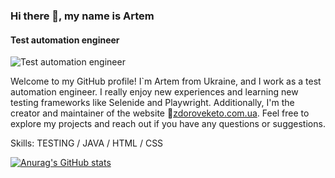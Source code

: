 ### Hi there 👋, my name is Artem
#### Test automation engineer
![Test automation engineer](https://arturssmirnovs.github.io/github-profile-readme-generator/images/banner.png)

Welcome to my GitHub profile! I`m Artem from Ukraine, and I work as a test automation engineer. I really enjoy new experiences and learning new testing frameworks like Selenide and Playwright. Additionally, I'm the creator and maintainer of the website 🥑[zdoroveketo.com.ua](https://www.zdoroveketo.com.ua). Feel free to explore my projects and reach out if you have any questions or suggestions.

Skills: TESTING / JAVA / HTML / CSS

[![Anurag's GitHub stats](https://github-readme-stats.vercel.app/api?username=ArtemMakar0v)](https://github.com/anuraghazra/github-readme-stats)
